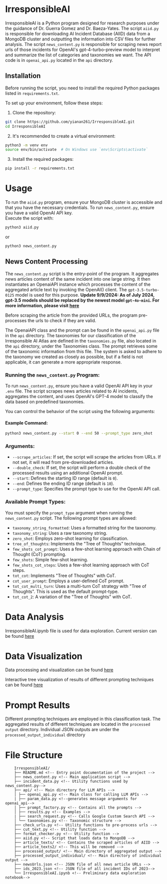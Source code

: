 # IrresponsibleAI

IrresponsibleAI is a Python program designed for research purposes under the guidance of Dr. Guerra Gomez and Dr. Baeza-Yates. The script `aiid.py` is responsible for downloading AI Incident Database (AIID) data from a MongoDB cluster and outputting the information into CSV files for further analysis.
The script `news_content.py` is responsible for scraping news report urls of those incidents for OpenAI's gpt-4-turbo-preview model to interpret and summarize the list of categories and taxonomies we want. The API code is in `openai_api.py` located in the `api` directory.

## Installation

Before running the script, you need to install the required Python packages listed in `requirements.txt`.

To set up your environment, follow these steps:

1. Clone the repository:

```sh
git clone https://github.com/yianan261/IrresponsibleAI.git
cd IrresponsibleAI
```

2. It's recommended to create a virtual environment:

```sh
python3 -m venv env
source env/bin/activate  # On Windows use `env\Scripts\activate`
```

3. Install the required packages:

```sh
pip install -r requirements.txt
```

# Usage

To run the `aiid.py` program, ensure your MongoDB cluster is accessible and that you have the necessary credentials.
To run `news_content.py`, ensure you have a valid OpenAI API key.
<br>
Execute the script with:

```sh
python3 aiid.py

```

or

```sh
python3 news_content.py

```

## News Content Processing

The `news_content.py` script is the entry-point of the program. It aggregates news articles content of the same incident into one large string. It then instantiates an OpenaiAPI instance which processes the content of the aggregated article text by invoking the OpenAI() client. The `gpt-3.5-turbo-0125` model is used for this purpose. **Update 9/9/2024: As of July 2024, gpt-3.5 models should be replaced by the newest model `gpt-4o-mini`. For more information, please visit [here](https://platform.openai.com/docs/models/gpt-4o)**

Before scraping the article from the provided URLs, the program pre-processes the urls to check if they are valid.

The OpenaiAPI class and the prompt can be found in the `openai_api.py` file in the `api` directory. The taxonomies for our classification of the Irresponsible AI Atlas are defined in the `taxonomies.py` file, also located in the `api` directory, under the Taxonomies class. The prompt retrieves some of the taxonomic information from this file. The system is asked to adhere to the taxonomy we created as closely as possible, but if a field is not applicable, it can generate a more appropriate response.

### Running the `news_content.py` Program:

To run `news_content.py`, ensure you have a valid OpenAI API key in your `.env` file. The script scrapes news articles related to AI incidents, aggregates the content, and uses OpenAI's GPT-4 model to classify the data based on predefined taxonomies.

You can control the behavior of the script using the following arguments:

#### Example Command:

```sh
python3 news_content.py --start 0 --end 50 --prompt_type zero_shot
```

### Arguments:
- `--scrape_articles`: If set, the script will scrape the articles from URLs. If not set, it will read from pre-downloaded articles.
- `--double_check`: If set, the script will perform a double check of the processed results using an additional OpenAI prompt.
- `--start`: Defines the starting ID range (default is `0`).
- `--end`: Defines the ending ID range (default is `10`).
- `--prompt_type`: Specifies the prompt type to use for the OpenAI API call.

### Available Prompt Types:
You must specify the `prompt_type` argument when running the `news_content.py` script. The following prompt types are allowed:

- `taxonomy_string_formatted`: Uses a formatted string for the taxonomy.
- `taxonomy_string`: Uses a raw taxonomy string.
- `zero_shot`: Employs zero-shot learning for classification.
- `tree_of_thoughts`: Implements the "Tree of Thoughts" technique.
- `few_shots_cot_prompt`: Uses a few-shot learning approach with Chain of Thought (CoT) prompting.
- `few_shots`: Simple few-shot learning.
- `few_shots_cot_steps`: Uses a few-shot learning approach with CoT steps.
- `tot_cot`: Implements "Tree of Thoughts" with CoT.
- `cot_user_prompt`: Employs a user-defined CoT prompt.
- `tot_cot_multi_turn`: Uses a multi-turn CoT strategy with "Tree of Thoughts". This is used as the default prompt-type.
- `tot_cot_2`: A variation of the "Tree of Thoughts" with CoT.

# Data Analysis

IrresponsibleAI.ipynb file is used for data exploration. Current version can be found [here](https://colab.research.google.com/drive/1pJYpuXrnNFKJmI4L1h5VqWaYggeqosh5#scrollTo=GA770D6vuFyF)

# Data Visualization

Data processing and visualization can be found [here](https://observablehq.com/d/126c228131c034d7)

Interactive tree visualization of results of different prompting techniques can be found [here](https://observablehq.com/d/da2342040625eb8d)

# Prompt Results

Different prompting techniques are employed in this classification task. The aggregated results of different techniques are located in the `processed output` directory.
Individual JSON outputs are under the `processed_output_individual` directory

# File Structure

```plaintext
    IrresponsibleAI/
    ├── README.md <!-- Entry point documentation of the project -->
    ├── news_content.py <!-- Main application script -->
    ├── incident_data.py <!-- Utility functions used by news_content.py-->
    ├── api/ <!-- Main directory for LLM APIs -->
    │ ├── openai_api.py <!-- Main class for calling LLM APIs -->
    | ├── param_data.py <!--generates message arguments for openai_api-->
    │ ├── prompt_factory.py <!-- Contains all the prompts -->
    │ ├── results.py <!-- Examples -->
    | ├── search_request.py <!-- Calls Google Custom Search API -->
    │ └── taxonomies.py <!-- Taxonomic structure -->
    ├── check_urls.py <!-- Utility functions to pre-process urls -->
    ├── cut_text.py <!-- Utility function -->
    ├── format_checker.py <!-- Utility function -->
    ├── aiid.py <!-- Script that loads data to MongoDB -->
    ├── article_texts/ <!-- Contains the scraped articles of AIID -->
    ├── article_texts2/ <!-- This will be removed -->
    ├── processed_output/ <!-- Main directory of aggregated output -->
    ├── processed_output_individual/ <!-- Main directory of individual output -->
    ├── newsUrls.json <!-- JSON file of all news article URLs -->
    ├── ids_2023.json <!-- JSON file of all incident IDs of 2023-->
    └── IrresponsibleAI.ipynb <!-- Preliminary data exploration notebook-->
````
